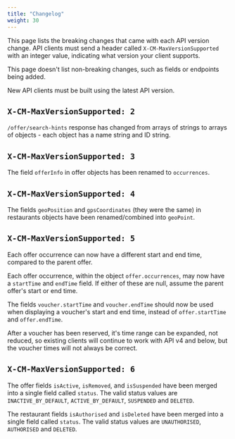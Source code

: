 ```yaml
---
title: "Changelog"
weight: 30
---
```


This page lists the breaking changes that came with each API version change. API clients must send a
header called `X-CM-MaxVersionSupported` with an integer value, indicating what version your client
supports.

This page doesn't list non-breaking changes, such as fields or endpoints being added.

New API clients must be built using the latest API version.

## `X-CM-MaxVersionSupported: 2`

`/offer/search-hints` response has changed from arrays of strings to arrays of objects - each object
has a name string and ID string.

## `X-CM-MaxVersionSupported: 3`

The field `offerInfo` in offer objects has been renamed to `occurrences`.

## `X-CM-MaxVersionSupported: 4`

The fields `geoPosition` and `gpsCoordinates` (they were the same) in restaurants objects have been renamed/combined into `geoPoint`.

## `X-CM-MaxVersionSupported: 5`

Each offer occurrence can now have a different start and end time, compared to the parent offer.

Each offer occurrence, within the object `offer.occurrences`, may now have a `startTime` and
`endTime` field. If either of these are null, assume the parent offer's start or end time.

The fields `voucher.startTime` and `voucher.endTime` should now be used when displaying a voucher's
start and end time, instead of `offer.startTime` and `offer.endTime`.

After a voucher has been reserved, it's time range can be expanded, not reduced, so existing
clients will continue to work with API v4 and below, but the voucher times will not always be
correct.

## `X-CM-MaxVersionSupported: 6`

The offer fields `isActive`, `isRemoved`, and `isSuspended` have been merged into a single field
called `status`. The valid status values are `INACTIVE_BY_DEFAULT`, `ACTIVE_BY_DEFAULT`, `SUSPENDED`
and `DELETED`.

The restaurant fields `isAuthorised` and `isDeleted` have been merged into a single field called
`status`. The valid status values are `UNAUTHORISED`, `AUTHORISED` and `DELETED`.
